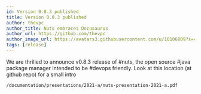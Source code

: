 ```yaml
---
id: Version 0.8.3 published
title: Version 0.8.3 published
author: thevpc
author_title: Nuts embraces Docusaurus
author_url: https://github.com/thevpc
author_image_url: https://avatars3.githubusercontent.com/u/10106809?s=460&u=28d1736bdf0b6e6f81981b3a2ebbd2db369b25c8&v=4
tags: [release]
---
```


We are thrilled to announce v0.8.3 release of #nuts, the open source #java package manager intended to be #devops friendly. Look at this location (at github repo) for a small intro

```
/documentation/presentations/2021-a/nuts-presentation-2021-a.pdf
```

